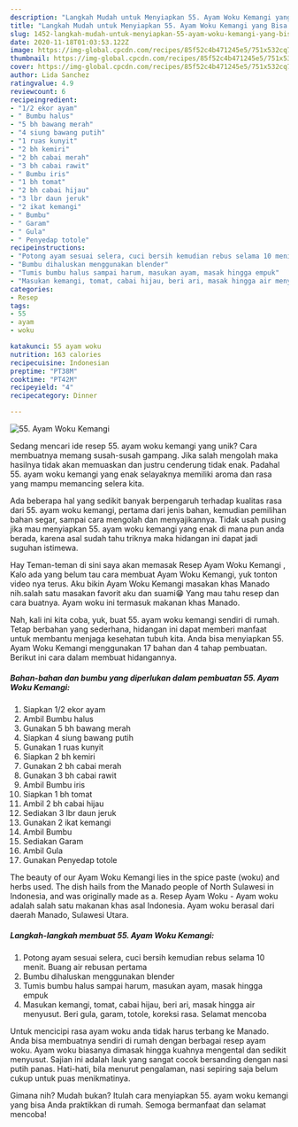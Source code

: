 ```yaml
---
description: "Langkah Mudah untuk Menyiapkan 55. Ayam Woku Kemangi yang Bisa Manjain Lidah"
title: "Langkah Mudah untuk Menyiapkan 55. Ayam Woku Kemangi yang Bisa Manjain Lidah"
slug: 1452-langkah-mudah-untuk-menyiapkan-55-ayam-woku-kemangi-yang-bisa-manjain-lidah
date: 2020-11-18T01:03:53.122Z
image: https://img-global.cpcdn.com/recipes/85f52c4b471245e5/751x532cq70/55-ayam-woku-kemangi-foto-resep-utama.jpg
thumbnail: https://img-global.cpcdn.com/recipes/85f52c4b471245e5/751x532cq70/55-ayam-woku-kemangi-foto-resep-utama.jpg
cover: https://img-global.cpcdn.com/recipes/85f52c4b471245e5/751x532cq70/55-ayam-woku-kemangi-foto-resep-utama.jpg
author: Lida Sanchez
ratingvalue: 4.9
reviewcount: 6
recipeingredient:
- "1/2 ekor ayam"
- " Bumbu halus"
- "5 bh bawang merah"
- "4 siung bawang putih"
- "1 ruas kunyit"
- "2 bh kemiri"
- "2 bh cabai merah"
- "3 bh cabai rawit"
- " Bumbu iris"
- "1 bh tomat"
- "2 bh cabai hijau"
- "3 lbr daun jeruk"
- "2 ikat kemangi"
- " Bumbu"
- " Garam"
- " Gula"
- " Penyedap totole"
recipeinstructions:
- "Potong ayam sesuai selera, cuci bersih kemudian rebus selama 10 menit. Buang air rebusan pertama"
- "Bumbu dihaluskan menggunakan blender"
- "Tumis bumbu halus sampai harum, masukan ayam, masak hingga empuk"
- "Masukan kemangi, tomat, cabai hijau, beri ari, masak hingga air menyusut. Beri gula, garam, totole, koreksi rasa. Selamat mencoba"
categories:
- Resep
tags:
- 55
- ayam
- woku

katakunci: 55 ayam woku 
nutrition: 163 calories
recipecuisine: Indonesian
preptime: "PT38M"
cooktime: "PT42M"
recipeyield: "4"
recipecategory: Dinner

---
```



![55. Ayam Woku Kemangi](https://img-global.cpcdn.com/recipes/85f52c4b471245e5/751x532cq70/55-ayam-woku-kemangi-foto-resep-utama.jpg)

Sedang mencari ide resep 55. ayam woku kemangi yang unik? Cara membuatnya memang susah-susah gampang. Jika salah mengolah maka hasilnya tidak akan memuaskan dan justru cenderung tidak enak. Padahal 55. ayam woku kemangi yang enak selayaknya memiliki aroma dan rasa yang mampu memancing selera kita.

Ada beberapa hal yang sedikit banyak berpengaruh terhadap kualitas rasa dari 55. ayam woku kemangi, pertama dari jenis bahan, kemudian pemilihan bahan segar, sampai cara mengolah dan menyajikannya. Tidak usah pusing jika mau menyiapkan 55. ayam woku kemangi yang enak di mana pun anda berada, karena asal sudah tahu triknya maka hidangan ini dapat jadi suguhan istimewa.

Hay Teman-teman di sini saya akan memasak Resep Ayam Woku Kemangi , Kalo ada yang belum tau cara membuat Ayam Woku Kemangi, yuk tonton video nya terus. Aku bikin Ayam Woku Kemangi masakan khas Manado nih.salah satu masakan favorit aku dan suami😁 Yang mau tahu resep dan cara buatnya. Ayam woku ini termasuk makanan khas Manado.


Nah, kali ini kita coba, yuk, buat 55. ayam woku kemangi sendiri di rumah. Tetap berbahan yang sederhana, hidangan ini dapat memberi manfaat untuk membantu menjaga kesehatan tubuh kita. Anda bisa menyiapkan 55. Ayam Woku Kemangi menggunakan 17 bahan dan 4 tahap pembuatan. Berikut ini cara dalam membuat hidangannya.

<!--inarticleads1-->

##### Bahan-bahan dan bumbu yang diperlukan dalam pembuatan 55. Ayam Woku Kemangi:

1. Siapkan 1/2 ekor ayam
1. Ambil  Bumbu halus
1. Gunakan 5 bh bawang merah
1. Siapkan 4 siung bawang putih
1. Gunakan 1 ruas kunyit
1. Siapkan 2 bh kemiri
1. Gunakan 2 bh cabai merah
1. Gunakan 3 bh cabai rawit
1. Ambil  Bumbu iris
1. Siapkan 1 bh tomat
1. Ambil 2 bh cabai hijau
1. Sediakan 3 lbr daun jeruk
1. Gunakan 2 ikat kemangi
1. Ambil  Bumbu
1. Sediakan  Garam
1. Ambil  Gula
1. Gunakan  Penyedap totole


The beauty of our Ayam Woku Kemangi lies in the spice paste (woku) and herbs used. The dish hails from the Manado people of North Sulawesi in Indonesia, and was originally made as a. Resep Ayam Woku - Ayam woku adalah salah satu makanan khas asal Indonesia. Ayam woku berasal dari daerah Manado, Sulawesi Utara. 

<!--inarticleads2-->

##### Langkah-langkah membuat 55. Ayam Woku Kemangi:

1. Potong ayam sesuai selera, cuci bersih kemudian rebus selama 10 menit. Buang air rebusan pertama
1. Bumbu dihaluskan menggunakan blender
1. Tumis bumbu halus sampai harum, masukan ayam, masak hingga empuk
1. Masukan kemangi, tomat, cabai hijau, beri ari, masak hingga air menyusut. Beri gula, garam, totole, koreksi rasa. Selamat mencoba


Untuk mencicipi rasa ayam woku anda tidak harus terbang ke Manado. Anda bisa membuatnya sendiri di rumah dengan berbagai resep ayam woku. Ayam woku biasanya dimasak hingga kuahnya mengental dan sedikit menyusut. Sajian ini adalah lauk yang sangat cocok bersanding dengan nasi putih panas. Hati-hati, bila menurut pengalaman, nasi sepiring saja belum cukup untuk puas menikmatinya. 

Gimana nih? Mudah bukan? Itulah cara menyiapkan 55. ayam woku kemangi yang bisa Anda praktikkan di rumah. Semoga bermanfaat dan selamat mencoba!
